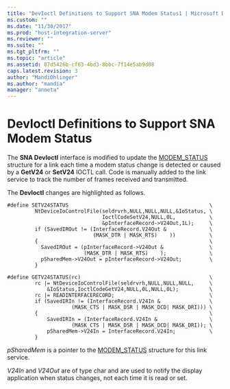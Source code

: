 ```yaml
---
title: "DevIoctl Definitions to Support SNA Modem Status1 | Microsoft Docs"
ms.custom: ""
ms.date: "11/30/2017"
ms.prod: "host-integration-server"
ms.reviewer: ""
ms.suite: ""
ms.tgt_pltfrm: ""
ms.topic: "article"
ms.assetid: 87d5426b-cf63-4bd3-8bbc-7f14e5ab9d08
caps.latest.revision: 3
author: "MandiOhlinger"
ms.author: "mandia"
manager: "anneta"
---
```

# DevIoctl Definitions to Support SNA Modem Status
The **SNA DevIoctl** interface is modified to update the [MODEM_STATUS](../core/modem-status2.md) structure for a link each time a modem status change is detected or caused by a **GetV24** or **SetV24** IOCTL call. Code is manually added to the link service to track the number of frames received and transmitted.  
  
 The **DevIoctl** changes are highlighted as follows.  
  
```  
#define SETV24STATUS                                              \  
         NtDeviceIoControlFile(seldrvrh,NULL,NULL,NULL,&IoStatus, \  
                               IoctlCodeSetV24,NULL,0L,           \  
                               &pInterfaceRecord->V24Out,1L);     \  
         if (SavedIROut != (InterfaceRecord.V24Out &              \  
                            (MASK_DTR | MASK_RTS)    ))           \  
         {                                                        \  
           SavedIROut = (pInterfaceRecord->V24Out &               \  
                         (MASK_DTR | MASK_RTS)    );              \  
           pSharedMem->V24Out = pInterfaceRecord->V24Out;         \  
         }  
  
#define GETV24STATUS(rc)                                          \  
         rc |= NtDeviceIoControlFile(seldrvrh,NULL,NULL,NULL,     \  
             &IoStatus,IoctlCodeGetV24,NULL,0L,NULL,0L);          \  
         rc |= READINTERFACERECORD;                               \  
         if (SavedIRIn != (InterfaceRecord.V24In &                \  
                     (MASK_CTS | MASK_DSR | MASK_DCD| MASK_DRI))) \  
         {                                                        \  
             SavedIRIn = (InterfaceRecord.V24In &                 \  
                     (MASK_CTS | MASK_DSR | MASK_DCD| MASK_DRI)); \  
             pSharedMem->V24In = InterfaceRecord.V24In;           \  
         }   
```  
  
 *pSharedMem* is a pointer to the [MODEM_STATUS](../core/modem-status2.md) structure for this link service.  
  
 *V24In* and *V24Out* are of type char and are used to notify the display application when status changes, not each time it is read or set.